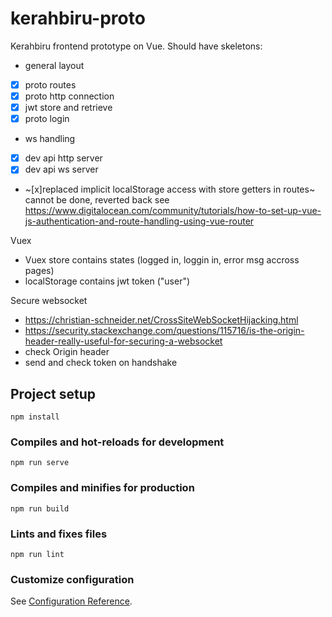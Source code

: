 # kerahbiru-proto

Kerahbiru frontend prototype on Vue.
Should have skeletons:
- general layout
- [x] proto routes
- [x] proto http connection
- [x] jwt store and retrieve
- [x] proto login 
- ws handling
- [x] dev api http server
- [x] dev api ws server
- ~[x]replaced implicit localStorage access with store getters in routes~ cannot be done, reverted back see https://www.digitalocean.com/community/tutorials/how-to-set-up-vue-js-authentication-and-route-handling-using-vue-router

Vuex
- Vuex store contains states (logged in, loggin in, error msg accross pages)
- localStorage contains jwt token ("user")

Secure websocket
- https://christian-schneider.net/CrossSiteWebSocketHijacking.html
- https://security.stackexchange.com/questions/115716/is-the-origin-header-really-useful-for-securing-a-websocket
- check Origin header
- send and check token on handshake

## Project setup
```
npm install
```

### Compiles and hot-reloads for development
```
npm run serve
```

### Compiles and minifies for production
```
npm run build
```

### Lints and fixes files
```
npm run lint
```

### Customize configuration
See [Configuration Reference](https://cli.vuejs.org/config/).
